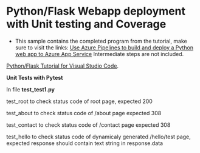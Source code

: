 # Python/Flask Webapp deployment with Unit testing and Coverage

* This sample contains the completed program from the tutorial, make sure to visit the links:
[Use Azure Pipelines to build and deploy a Python web app to Azure App Service](https://learn.microsoft.com/en-us/azure/devops/pipelines/ecosystems/python-webapp?view=azure-devops) Intermediate steps are not included.


 [Python/Flask Tutorial for Visual Studio Code](https://github.com/microsoft/python-sample-vscode-flask-tutorial.git). 


**Unit Tests with Pytest**


In file **test_test1.py**

test_root to check status code of root page, expected 200

test_about to check status code of /about page expected 308

test_contact to check status code of /contact page expected 308

test_hello to check status code of dynamicaly generated /hello/test page, expected response should contain text string in response.data
